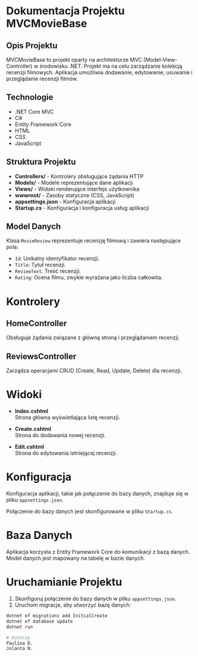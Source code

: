 # Dokumentacja Projektu MVCMovieBase

## Opis Projektu

MVCMovieBase to projekt oparty na architekturze MVC (Model-View-Controller) w środowisku .NET. Projekt ma na celu zarządzanie kolekcją recenzji filmowych. Aplikacja umożliwia dodawanie, edytowanie, usuwanie i przeglądanie recenzji filmów.

## Technologie

- .NET Core MVC
- C#
- Entity Framework Core
- HTML
- CSS
- JavaScript

## Struktura Projektu

- **Controllers/** - Kontrolery obsługujące żądania HTTP
- **Models/** - Modele reprezentujące dane aplikacji
- **Views/** - Widoki renderujące interfejs użytkownika
- **wwwroot/** - Zasoby statyczne (CSS, JavaScript)
- **appsettings.json** - Konfiguracja aplikacji
- **Startup.cs** - Konfiguracja i konfiguracja usług aplikacji

## Model Danych
Klasa `MovieReview` reprezentuje recenzję filmową i zawiera następujące pola:

- `Id`: Unikalny identyfikator recenzji.
- `Title`: Tytuł recenzji.
- `ReviewText`: Treść recenzji.
- `Rating`: Ocena filmu, zwykle wyrażana jako liczba całkowita.
  
# Kontrolery

## HomeController

Obsługuje żądania związane z główną stroną i przeglądaniem recenzji.

## ReviewsController

Zarządza operacjami CRUD (Create, Read, Update, Delete) dla recenzji.

# Widoki

- **Index.cshtml**  
  Strona główna wyświetlająca listę recenzji.
  
- **Create.cshtml**  
  Strona do dodawania nowej recenzji.
  
- **Edit.cshtml**  
  Strona do edytowania istniejącej recenzji.

# Konfiguracja

Konfiguracja aplikacji, takie jak połączenie do bazy danych, znajduje się w pliku `appsettings.json`.

Połączenie do bazy danych jest skonfigurowane w pliku `Startup.cs`.

# Baza Danych

Aplikacja korzysta z Entity Framework Core do komunikacji z bazą danych. Model danych jest mapowany na tabelę w bazie danych.

# Uruchamianie Projektu

1. Skonfiguruj połączenie do bazy danych w pliku `appsettings.json`.
2. Uruchom migracje, aby utworzyć bazę danych:

```bash
dotnet ef migrations add InitialCreate
dotnet ef database update
dotnet run

# Autorzy
Paulina D.
Jolanta N.
